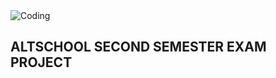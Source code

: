 <img align= "center" alt="Coding" src="https://keep.google.com/u/0/media/v2/1OvLhEWhTph1EGn02LU43S6rnprTVXPJee5zVuCCGhX77nWzGZreDAQ4NU3FWi5M/1oirAmYcvy-VZ-VzHCKpFdgEd-9DlD0BPa-peWnbm-ugUg03yoCx2ziOgUndu1A?sz=512&accept=image%2Fgif%2Cimage%2Fjpeg%2Cimage%2Fjpg%2Cimage%2Fpng%2Cimage%2Fwebp">




## ALTSCHOOL SECOND SEMESTER EXAM PROJECT
